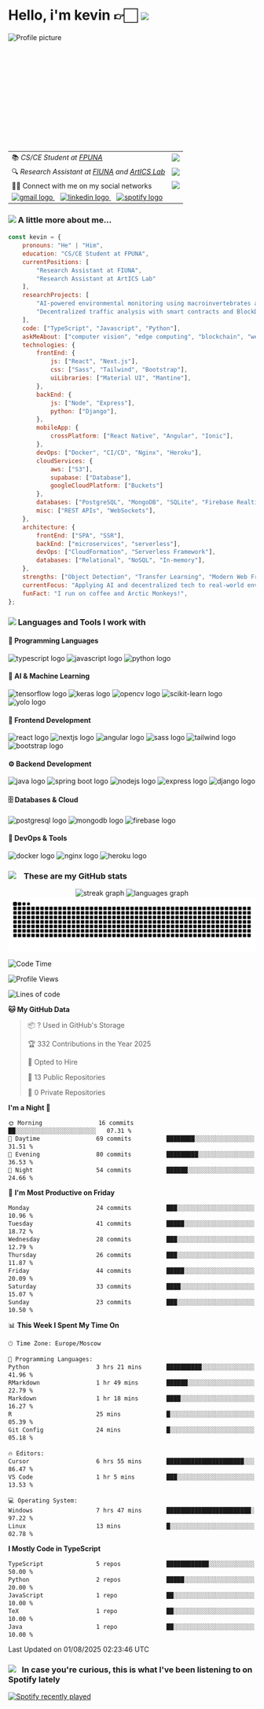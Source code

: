 <h1>Hello, i'm kevin 👉🏻 <img src="https://i.imgur.com/8FPFLWB.gif" style="width: auto; height: 100px; object-fit: cover;""></h1>
<div>
    <img style="width: auto; height: 240px; object-fit: cover;" src="https://i.imgur.com/vIHPlnH.jpeg" alt="Profile picture" align="left" />
    <table>
      <tr>
        <td>📚 <em>CS/CE Student at <a href="https://www.pol.una.py/">FPUNA</a></em></td>
        <td><img src="https://i.imgur.com/Q6VLyDp.gif" width="65"></td>
      </tr>
      <tr>
        <td>🔍 <em>Research Assistant at <a href="https://www.ing.una.py/">FIUNA</a> and <a href="http://artics.com.py/">ArtICS Lab</a></em></td>
        <td><img src="https://i.imgur.com/Un3pllA.png" width="65"></td>
      </tr>
      <tr>
        <td>👋🏻 Connect with me on my social networks</td>
        <td><img src="https://i.imgur.com/CkTxoTX.gif" width="65"></td>
      </tr>
      <tr>
        <td colspan="2">
          <a href="mailto:gsmkev@gmail.com">
            <img src="https://img.shields.io/static/v1?message=Gmail&logo=gmail&label=&color=D14836&logoColor=white&labelColor=&style=for-the-badge" height="35" alt="gmail logo" />
          </a>
          &nbsp;&nbsp;
          <a href="https://www.linkedin.com/in/gsmkev">
            <img src="https://img.shields.io/static/v1?message=LinkedIn&logo=linkedin&label=&color=0077B5&logoColor=white&labelColor=&style=for-the-badge" height="35" alt="linkedin logo" />
          </a>
          &nbsp;&nbsp;
          <a href="https://open.spotify.com/user/rlostnjw38yzkrvwq8t3qchym?si=d1673a41fe454606">
            <img src="https://img.shields.io/static/v1?message=Spotify&logo=spotify&label=&color=1DB954&logoColor=white&labelColor=&style=for-the-badge" height="35" alt="spotify logo" />
          </a>
        </td>
      </tr>
    </table>
</div>


### <img src="https://media.giphy.com/media/VgCDAzcKvsR6OM0uWg/giphy.gif" width="50"> A little more about me...  



```javascript
const kevin = {
    pronouns: "He" | "Him",
    education: "CS/CE Student at FPUNA",
    currentPositions: [
        "Research Assistant at FIUNA",
        "Research Assistant at ArtICS Lab"
    ],
    researchProjects: [
        "AI-powered environmental monitoring using macroinvertebrates as bioindicators",
        "Decentralized traffic analysis with smart contracts and BlockDAG"
    ],
    code: ["TypeScript", "Javascript", "Python"],
    askMeAbout: ["computer vision", "edge computing", "blockchain", "web dev", "tech research"],
    technologies: {
        frontEnd: {
            js: ["React", "Next.js"],
            css: ["Sass", "Tailwind", "Bootstrap"],
            uiLibraries: ["Material UI", "Mantine"],
        },
        backEnd: {
            js: ["Node", "Express"],
            python: ["Django"],
        },
        mobileApp: {
            crossPlatform: ["React Native", "Angular", "Ionic"],
        },
        devOps: ["Docker", "CI/CD", "Nginx", "Heroku"],
        cloudServices: {
            aws: ["S3"],
            supabase: ["Database"],
            googleCloudPlatform: ["Buckets"]
        },
        databases: ["PostgreSQL", "MongoDB", "SQLite", "Firebase Realtime DB"],
        misc: ["REST APIs", "WebSockets"],
    },
    architecture: {
        frontEnd: ["SPA", "SSR"],
        backEnd: ["microservices", "serverless"],
        devOps: ["CloudFormation", "Serverless Framework"],
        databases: ["Relational", "NoSQL", "In-memory"],
    },
    strengths: ["Object Detection", "Transfer Learning", "Modern Web Frameworks"],
    currentFocus: "Applying AI and decentralized tech to real-world environmental and mobility challenges",
    funFact: "I run on coffee and Arctic Monkeys!",
};
```

### <img src="https://i.imgur.com/BX84e1Z.gif" width="40">  Languages and Tools I work with 

#### 🐍 Programming Languages
<div>
    <img src="https://img.shields.io/badge/TypeScript-007ACC?style=for-the-badge&logo=typescript&logoColor=white" height="30" alt="typescript logo"  />
    <img src="https://img.shields.io/badge/JavaScript-F7DF1E?style=for-the-badge&logo=javascript&logoColor=black" height="30" alt="javascript logo"  />
    <img src="https://img.shields.io/badge/Python-3776AB?style=for-the-badge&logo=python&logoColor=white" height="30" alt="python logo"  />
</div>

#### 🤖 AI & Machine Learning
<div>
    <img src="https://img.shields.io/badge/TensorFlow-FF6F00?style=for-the-badge&logo=tensorflow&logoColor=white" height="30" alt="tensorflow logo"  />
    <img src="https://img.shields.io/badge/Keras-D00000?style=for-the-badge&logo=keras&logoColor=white" height="30" alt="keras logo"  />
    <img src="https://img.shields.io/badge/OpenCV-5C3EE8?style=for-the-badge&logo=opencv&logoColor=white" height="30" alt="opencv logo"  />
    <img src="https://img.shields.io/badge/scikit_learn-F7931E?style=for-the-badge&logo=scikit-learn&logoColor=white" height="30" alt="scikit-learn logo"  />
    <img src="https://img.shields.io/badge/YOLO-00FFFF?style=for-the-badge&logo=yolo&logoColor=black" height="30" alt="yolo logo"  />
</div>

#### 🎨 Frontend Development
<div>
    <img src="https://img.shields.io/badge/React-20232A?style=for-the-badge&logo=react&logoColor=61DAFB" height="30" alt="react logo"  />
    <img src="https://img.shields.io/badge/Next.js-000000?style=for-the-badge&logo=next.js&logoColor=white" height="30" alt="nextjs logo"  />
    <img src="https://img.shields.io/badge/Angular-DD0031?style=for-the-badge&logo=angular&logoColor=white" height="30" alt="angular logo"  />
    <img src="https://img.shields.io/badge/Sass-CC6699?style=for-the-badge&logo=sass&logoColor=white" height="30" alt="sass logo"  />
    <img src="https://img.shields.io/badge/Tailwind_CSS-38B2AC?style=for-the-badge&logo=tailwind-css&logoColor=white" height="30" alt="tailwind logo"  />
    <img src="https://img.shields.io/badge/Bootstrap-563D7C?style=for-the-badge&logo=bootstrap&logoColor=white" height="30" alt="bootstrap logo"  />
</div>

#### ⚙️ Backend Development
<div>
    <img src="https://img.shields.io/badge/Java-ED8B00?style=for-the-badge&logo=openjdk&logoColor=white" height="30" alt="java logo"  />
    <img src="https://img.shields.io/badge/Spring_Boot-6DB33F?style=for-the-badge&logo=spring-boot&logoColor=white" height="30" alt="spring boot logo"  />
    <img src="https://img.shields.io/badge/Node.js-43853D?style=for-the-badge&logo=node.js&logoColor=white" height="30" alt="nodejs logo"  />
    <img src="https://img.shields.io/badge/Express.js-404D59?style=for-the-badge&logo=express&logoColor=white" height="30" alt="express logo"  />
    <img src="https://img.shields.io/badge/Django-092E20?style=for-the-badge&logo=django&logoColor=white" height="30" alt="django logo"  />
</div>

#### 🗄️ Databases & Cloud
<div>
    <img src="https://img.shields.io/badge/PostgreSQL-316192?style=for-the-badge&logo=postgresql&logoColor=white" height="30" alt="postgresql logo"  />
    <img src="https://img.shields.io/badge/MongoDB-4EA94B?style=for-the-badge&logo=mongodb&logoColor=white" height="30" alt="mongodb logo"  />
    <img src="https://img.shields.io/badge/Firebase-FFCA28?style=for-the-badge&logo=firebase&logoColor=black" height="30" alt="firebase logo"  />
</div>

#### 🚀 DevOps & Tools
<div>
    <img src="https://img.shields.io/badge/Docker-2496ED?style=for-the-badge&logo=docker&logoColor=white" height="30" alt="docker logo"  />
    <img src="https://img.shields.io/badge/NGINX-009639?style=for-the-badge&logo=nginx&logoColor=white" height="30" alt="nginx logo"  />
    <img src="https://img.shields.io/badge/Heroku-430098?style=for-the-badge&logo=heroku&logoColor=white" height="30" alt="heroku logo"  />
</div>


### <img src="https://i.imgur.com/0VNhedE.gif" width="50"> &nbsp;&nbsp; These are my GitHub stats 

<p align="center">
    <img src="https://streak-stats.demolab.com?user=gsmkev&locale=en&mode=daily&theme=rose_pine&hide_border=true&border_radius=5" height="150" alt="streak graph" />
    <img src="https://github-readme-stats.vercel.app/api/top-langs?username=gsmkev&locale=en&hide_title=false&layout=compact&card_width=320&langs_count=5&theme=rose_pine&hide_border=true" height="150" alt="languages graph" />
    <img src="https://raw.githubusercontent.com/gsmkev/gsmkev/output/snake.svg" alt="Snake animation" />
</p>

<!--START_SECTION:waka-->
![Code Time](http://img.shields.io/badge/Code%20Time-235%20hrs%2054%20mins-blue)

![Profile Views](http://img.shields.io/badge/Profile%20Views-10-blue)

![Lines of code](https://img.shields.io/badge/From%20Hello%20World%20I%27ve%20Written-96.5%20thousand%20lines%20of%20code-blue)

**🐱 My GitHub Data** 

> 📦 ? Used in GitHub's Storage 
 > 
> 🏆 332 Contributions in the Year 2025
 > 
> 💼 Opted to Hire
 > 
> 📜 13 Public Repositories 
 > 
> 🔑 0 Private Repositories 
 > 
**I'm a Night 🦉** 

```text
🌞 Morning                16 commits          ██░░░░░░░░░░░░░░░░░░░░░░░   07.31 % 
🌆 Daytime                69 commits          ████████░░░░░░░░░░░░░░░░░   31.51 % 
🌃 Evening                80 commits          █████████░░░░░░░░░░░░░░░░   36.53 % 
🌙 Night                  54 commits          ██████░░░░░░░░░░░░░░░░░░░   24.66 % 
```
📅 **I'm Most Productive on Friday** 

```text
Monday                   24 commits          ███░░░░░░░░░░░░░░░░░░░░░░   10.96 % 
Tuesday                  41 commits          █████░░░░░░░░░░░░░░░░░░░░   18.72 % 
Wednesday                28 commits          ███░░░░░░░░░░░░░░░░░░░░░░   12.79 % 
Thursday                 26 commits          ███░░░░░░░░░░░░░░░░░░░░░░   11.87 % 
Friday                   44 commits          █████░░░░░░░░░░░░░░░░░░░░   20.09 % 
Saturday                 33 commits          ████░░░░░░░░░░░░░░░░░░░░░   15.07 % 
Sunday                   23 commits          ███░░░░░░░░░░░░░░░░░░░░░░   10.50 % 
```


📊 **This Week I Spent My Time On** 

```text
🕑︎ Time Zone: Europe/Moscow

💬 Programming Languages: 
Python                   3 hrs 21 mins       ██████████░░░░░░░░░░░░░░░   41.96 % 
RMarkdown                1 hr 49 mins        ██████░░░░░░░░░░░░░░░░░░░   22.79 % 
Markdown                 1 hr 18 mins        ████░░░░░░░░░░░░░░░░░░░░░   16.27 % 
R                        25 mins             █░░░░░░░░░░░░░░░░░░░░░░░░   05.39 % 
Git Config               24 mins             █░░░░░░░░░░░░░░░░░░░░░░░░   05.18 % 

🔥 Editors: 
Cursor                   6 hrs 55 mins       ██████████████████████░░░   86.47 % 
VS Code                  1 hr 5 mins         ███░░░░░░░░░░░░░░░░░░░░░░   13.53 % 

💻 Operating System: 
Windows                  7 hrs 47 mins       ████████████████████████░   97.22 % 
Linux                    13 mins             █░░░░░░░░░░░░░░░░░░░░░░░░   02.78 % 
```

**I Mostly Code in TypeScript** 

```text
TypeScript               5 repos             ████████████░░░░░░░░░░░░░   50.00 % 
Python                   2 repos             █████░░░░░░░░░░░░░░░░░░░░   20.00 % 
JavaScript               1 repo              ██░░░░░░░░░░░░░░░░░░░░░░░   10.00 % 
TeX                      1 repo              ██░░░░░░░░░░░░░░░░░░░░░░░   10.00 % 
Java                     1 repo              ██░░░░░░░░░░░░░░░░░░░░░░░   10.00 % 
```




 Last Updated on 01/08/2025 02:23:46 UTC
<!--END_SECTION:waka-->

### <img src="https://i.imgur.com/VthIaPB.gif" width="50"> &nbsp;&nbsp;In case you're curious, this is what I've been listening to on Spotify lately 

<a href="https://open.spotify.com/user/rlostnjw38yzkrvwq8t3qchym">
    <img src="https://spotify-recently-played-readme.vercel.app/api?user=rlostnjw38yzkrvwq8t3qchym&count=5&unique=true" alt="Spotify recently played"  />
</a>
